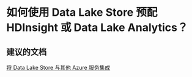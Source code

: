 <properties
    pageTitle="How do I provision HDInsight or Data Lake Analytics with Data Lake Store?"
    description="如何使用 Data Lake Store 预配 HDInsight 或 Data Lake Analytics？"
    service="Microsoft.DataLakeStore"
    resource="accounts"
    authors="wmeng-msft"
    displayOrder="2"
    selfHelpType="resource"
    supportTopicIds=""
    resourceTags=""
    productPesIds=""
    cloudEnvironments="public"
/>


# <a name="how-do-i-provision-hdinsight-or-data-lake-analytics-with-data-lake-store"></a>如何使用 Data Lake Store 预配 HDInsight 或 Data Lake Analytics？

## <a name="recommended-documents"></a>**建议的文档**
[将 Data Lake Store 与其他 Azure 服务集成](https://azure.microsoft.com/documentation/articles/data-lake-store-integrate-with-other-services/)



<!--HONumber=Nov16_HO2-->


